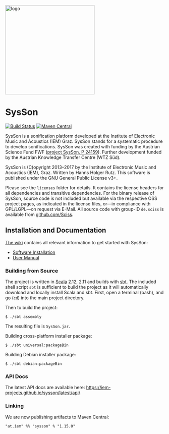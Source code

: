<IMG ALT="logo" SRC="https://raw.githubusercontent.com/iem-projects/sysson/master/src/main/resources/at/iem/sysson/SysSon-Logo_noshadow_566px.png" WIDTH="283">

# SysSon

[![Build Status](https://travis-ci.org/iem-projects/sysson.svg?branch=master)](https://travis-ci.org/iem-projects/sysson)
[![Maven Central](https://maven-badges.herokuapp.com/maven-central/at.iem/sysson_2.11/badge.svg)](https://maven-badges.herokuapp.com/maven-central/at.iem/sysson_2.11)

SysSon is a sonification platform developed at the Institute of Electronic Music and Acoustics (IEM) Graz. SysSon stands for a systematic procedure to develop sonifications. SysSon was created with funding by the Austrian Science Fund FWF ([project SysSon, P 24159](http://sysson.kug.ac.at/)). Further development funded by the Austrian Knowledge Transfer Centre (WTZ Süd).

SysSon is (C)opyright 2013&ndash;2017 by the Institute of Electronic Music and Acoustics (IEM), Graz. Written by Hanns Holger Rutz. This software is published under the GNU General Public License v3+.

Please see the `licenses` folder for details. It contains the license headers for all dependencies and transitive dependencies. For the binary release of SysSon, source code is not included but available via the respective OSS project pages, as indicated in the license files, or&mdash;in compliance with GPL/LGPL&mdash;on request via E-Mail. All source code with group-ID `de.sciss` is available from [github.com/Sciss](https://github.com/Sciss).

## Installation and Documentation

[The wiki](https://github.com/iem-projects/sysson/wiki) contains all relevant information to get started with SysSon:

- [Software Installation](https://github.com/iem-projects/sysson/wiki/Installation)
- [User Manual](https://github.com/iem-projects/sysson/wiki/Table-of-Contents)


### Building from Source

The project is written in [Scala](http://www.scala-lang.org/) 2.12, 2.11 and builds with [sbt](http://www.scala-sbt.org/). The included shell script `sbt` is sufficient to build the project as it will automatically download and locally install Scala and sbt.
First, open a terminal (bash), and go (`cd`) into the main project directory.

Then to build the project:

    $ ./sbt assembly

The resulting file is `SysSon.jar`.

Building cross-platform installer package:

    $ ./sbt universal:packageBin

Building Debian installer package:

    $ ./sbt debian:packageBin

### API Docs

The latest API docs are available here: https://iem-projects.github.io/sysson/latest/api/

### Linking

We are now publishing artifacts to Maven Central:

    "at.iem" %% "sysson" % "1.15.0"

